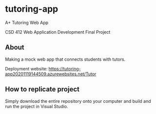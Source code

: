 # tutoring-app

A+ Tutoring Web App

CSD 412 Web Application Development Final Project

## About
Making a mock web app that connects students with tutors.

Deployment website: https://tutoring-app20201119144509.azurewebsites.net/Tutor

## How to replicate project
Simply download the entire repository onto your computer and build and run the project in Visual Studio.
